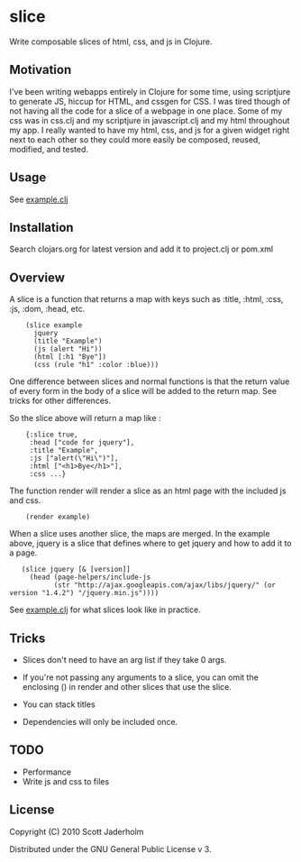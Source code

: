 # slice

Write composable slices of html, css, and js in Clojure.

## Motivation

I've been writing webapps entirely in Clojure for some time, using scriptjure
to generate JS, hiccup for HTML, and cssgen for CSS. I was tired though of not
having all the code for a slice of a webpage in one place. Some of my css was
in css.clj and my scriptjure in javascript.clj and my html throughout my app. I
really wanted to have my html, css, and js for a given widget right next to
each other so they could more easily be composed, reused, modified, and tested.

## Usage

See [example.clj](https://github.com/scottjad/slice/blob/master/src/slice/example.clj)

## Installation

Search clojars.org for latest version and add it to project.clj or pom.xml

## Overview

A slice is a function that returns a map with keys such as :title, :html, :css,
:js, :dom, :head, etc.

        (slice example
          jquery
          (title "Example")
          (js (alert "Hi"))
          (html [:h1 "Bye"])
          (css (rule "h1" :color :blue)))

One difference between slices and normal functions is that the return value of
every form in the body of a slice will be added to the return map. See tricks
for other differences.

So the slice above will return a map like :

        {:slice true, 
         :head ["code for jquery"],
         :title "Example", 
         :js ["alert(\"Hi\")"], 
         :html ["<h1>Bye</h1>"], 
         :css ...}

The function render will render a slice as an html page with the included js
and css.

        (render example)

When a slice uses another slice, the maps are merged. In the example above,
jquery is a slice that defines where to get jquery and how to add it to a page.

       (slice jquery [& [version]]
         (head (page-helpers/include-js
               (str "http://ajax.googleapis.com/ajax/libs/jquery/" (or version "1.4.2") "/jquery.min.js"))))

See [example.clj](https://github.com/scottjad/slice/blob/master/src/slice/example.clj) for what slices look like in practice.

## Tricks

- Slices don't need to have an arg list if they take 0 args.

- If you're not passing any arguments to a slice, you can omit the enclosing ()
  in render and other slices that use the slice.

- You can stack titles

- Dependencies will only be included once.

## TODO
- Performance
- Write js and css to files

## License

Copyright (C) 2010 Scott Jaderholm

Distributed under the GNU General Public License v 3.
